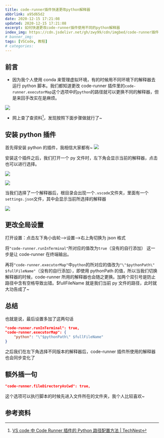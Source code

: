```yaml
---
title: code-runner插件快速更改python解释器
abbrlink: a95d65d2
date: 2020-12-15 17:21:08
updated: 2020-12-15 17:21:08
excerpt: 如何快速更改code-runner插件使用不同的python解释器
index_img: https://cdn.jsdelivr.net/gh/zwy99/cdn/imgbed/code-runner插件快速更改python解释器-2020-12-21-13-10-23.webp
# banner_img:
tags: [VSCode, 教程]
# categories:
---
```


## 前言

- 因为我个人使用 conda 来管理虚拟环境，有的时候用不同环境下的解释器去运行 python 脚本。我们都知道更改 code-runner 插件里的`code-runner.executorMap`这个选项中的`python`的路径就可以更换不同的解释器，但是来回手改实在是麻烦。

![](https://cdn.jsdelivr.net/gh/zwy99/cdn/imgbed/code-runner插件快速更改python解释器-2020-12-21-13-19-46.webp)

- 网上查了查资料[^1]，发现按照下面步骤做就行了~

## 安装 python 插件

首先得安装 python 的插件，我相信大家都有~
![](https://cdn.jsdelivr.net/gh/zwy99/cdn/imgbed/code-runner插件快速更改python解释器-2020-12-21-13-14-04.webp)

安装这个插件之后，我们打开一个 py 文件时，左下角会显示当前的解释器，点击也可以进行选择。

![](https://cdn.jsdelivr.net/gh/zwy99/cdn/imgbed/code-runner插件快速更改python解释器-2020-12-21-13-14-23.webp)

![](https://cdn.jsdelivr.net/gh/zwy99/cdn/imgbed/code-runner插件快速更改python解释器-2020-12-21-13-10-53.webp)

当我们选择了一个解释器后，根目录会出现一个`.vscode`文件夹，里面有一个`settings.json`文件，其中会显示当前所选择的解释器

![](https://cdn.jsdelivr.net/gh/zwy99/cdn/imgbed/code-runner插件快速更改python解释器-2020-12-21-13-14-41.webp)

## 更改全局设置

打开设置：点击左下角小齿轮-->设置-->右上角切换为 json 格式

将`"code-runner.runInTerminal"`所对应的值改为`true`（没有的自行添加）
这一步是让 code-runner 在终端输出。

再将`"code-runner.executorMap"`中`python`的所对应的值改为`"\"$pythonPath\" $fullFileName"`（没有的自行添加），即使用 pythonPath 的值，所以当我们切换解释器的时候，code-runner 所用的解释器也会随之更换。加两个双引号是防止路径中含有空格导致出错。$fullFileName 就是我们当前 py 文件的路径，此时就大功告成了~

## 总结

也就是说，最后设置多加了这两句话

```JSON
"code-runner.runInTerminal": true,
"code-runner.executorMap": {
    "python": "\"$pythonPath\" $fullFileName"
}
```

之后我们在左下角选择不同版本的解释器后，code-runner 插件所使用的解释器也会同步变化了

## 额外插一句

```JSON
"code-runner.fileDirectoryAsCwd": true,
```

这个选项可以执行脚本的时候先进入文件所在的文件夹，我个人比较喜欢~

## 参考资料

[^1]: [VS code 中 Code Runner 插件的 Python 路径配置方法 | TechNest](https://stella_l.gitee.io/technest/2020/01/06/Python/VS%20code%E4%B8%ADCode%20Runner%E6%8F%92%E4%BB%B6%E7%9A%84Python%E8%B7%AF%E5%BE%84%E9%85%8D%E7%BD%AE%E6%96%B9%E6%B3%95/)
